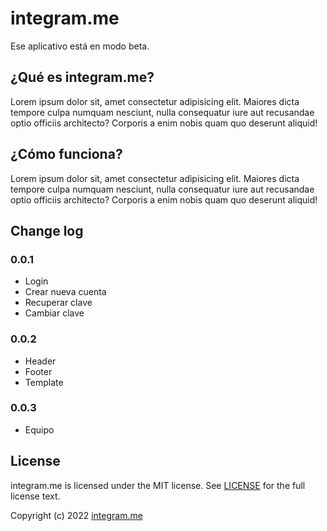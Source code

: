 # integram.me

Ese aplicativo está en modo beta.

## ¿Qué es integram.me?

Lorem ipsum dolor sit, amet consectetur adipisicing elit. Maiores dicta tempore culpa numquam nesciunt, nulla consequatur iure aut recusandae optio officiis architecto? Corporis a enim nobis quam quo deserunt aliquid!

## ¿Cómo funciona?

Lorem ipsum dolor sit, amet consectetur adipisicing elit. Maiores dicta tempore culpa numquam nesciunt, nulla consequatur iure aut recusandae optio officiis architecto? Corporis a enim nobis quam quo deserunt aliquid!

## Change log

### 0.0.1

- Login
- Crear nueva cuenta
- Recuperar clave
- Cambiar clave

### 0.0.2

- Header
- Footer
- Template

### 0.0.3

- Equipo

## License

integram.me is licensed under the MIT license. See [LICENSE](LICENSE) for the full license text.

Copyright (c) 2022 [integram.me](http://integram.me)
